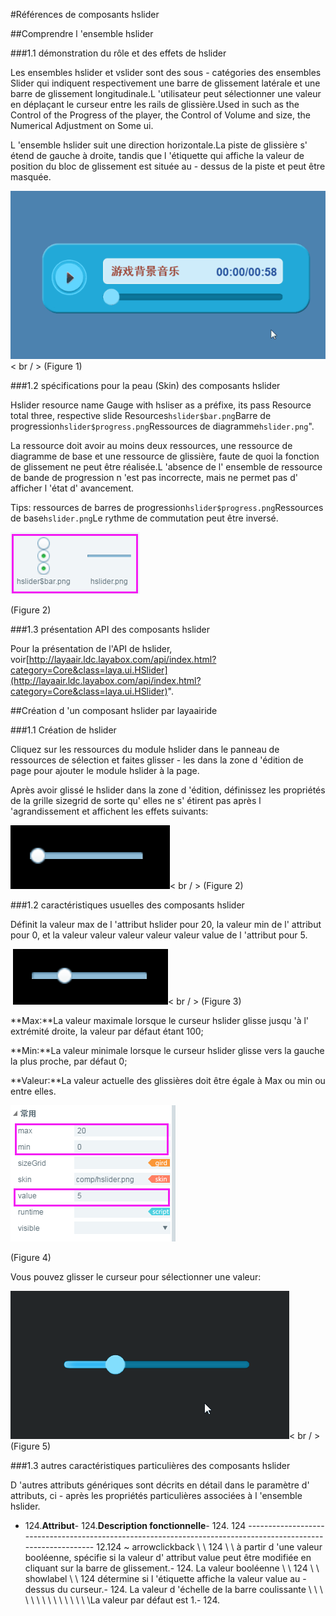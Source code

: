 #Références de composants hslider



##Comprendre l 'ensemble hslider

###1.1 démonstration du rôle et des effets de hslider

Les ensembles hslider et vslider sont des sous - catégories des ensembles Slider qui indiquent respectivement une barre de glissement latérale et une barre de glissement longitudinale.L 'utilisateur peut sélectionner une valeur en déplaçant le curseur entre les rails de glissière.Used in such as the Control of the Progress of the player, the Control of Volume and size, the Numerical Adjustment on Some ui.

L 'ensemble hslider suit une direction horizontale.La piste de glissière s' étend de gauche à droite, tandis que l 'étiquette qui affiche la valeur de position du bloc de glissement est située au - dessus de la piste et peut être masquée.

​![图片1.gif](img/1.gif)< br / >
(Figure 1)



###1.2 spécifications pour la peau (Skin) des composants hslider

Hslider resource name Gauge with hsliser as a préfixe, its pass Resource total three, respective slide Resources`hslider$bar.png`Barre de progression`hslider$progress.png`Ressources de diagramme`hslider.png`".

La ressource doit avoir au moins deux ressources, une ressource de diagramme de base et une ressource de glissière, faute de quoi la fonction de glissement ne peut être réalisée.L 'absence de l' ensemble de ressource de bande de progression n 'est pas incorrecte, mais ne permet pas d' afficher l 'état d' avancement.

Tips: ressources de barres de progression`hslider$progress.png`Ressources de base`hslider.png`Le rythme de commutation peut être inversé.

![图片0.png](img/1.png)<br/>

(Figure 2)



###1.3 présentation API des composants hslider

Pour la présentation de l'API de hslider, voir[http://layaair.ldc.layabox.com/api/index.html?category=Core&class=laya.ui.HSlider](http://layaair.ldc.layabox.com/api/index.html?category=Core&class=laya.ui.HSlider)".



##Création d 'un composant hslider par layaairide

###1.1 Création de hslider

Cliquez sur les ressources du module hslider dans le panneau de ressources de sélection et faites glisser - les dans la zone d 'édition de page pour ajouter le module hslider à la page.

Après avoir glissé le hslider dans la zone d 'édition, définissez les propriétés de la grille sizegrid de sorte qu' elles ne s' étirent pas après l 'agrandissement et affichent les effets suivants:

​![图片2.png](img/2.png)< br / >
(Figure 2)

###1.2 caractéristiques usuelles des composants hslider

Définit la valeur max de l 'attribut hslider pour 20, la valeur min de l' attribut pour 0, et la valeur valeur valeur valeur valeur value de l 'attribut pour 5.



​        ![图片3.png](img/3.png)< br / >
(Figure 3)

**Max:**La valeur maximale lorsque le curseur hslider glisse jusqu 'à l' extrémité droite, la valeur par défaut étant 100;

**Min:**La valeur minimale lorsque le curseur hslider glisse vers la gauche la plus proche, par défaut 0;

**Valeur:**La valeur actuelle des glissières doit être égale à Max ou min ou entre elles.

​![图片4.png](img/4.png)<br/>

(Figure 4)

Vous pouvez glisser le curseur pour sélectionner une valeur:

​![图片5.gif](img/5.gif)< br / >
(Figure 5)



###1.3 autres caractéristiques particulières des composants hslider

D 'autres attributs génériques sont décrits en détail dans le paramètre d' attributs, ci - après les propriétés particulières associées à l 'ensemble hslider.

- 124.**Attribut**- 124.**Description fonctionnelle**- 124.
124 --------------------------------------------------------------------------------------------------------------
12.124 ~ arrowclickback \ \ 124 \ \ à partir d 'une valeur booléenne, spécifie si la valeur d' attribut value peut être modifiée en cliquant sur la barre de glissement.- 124.
La valeur booléenne \ \ 124 \ \ showlabel \ \ 124 détermine si l 'étiquette affiche la valeur value au - dessus du curseur.- 124.
La valeur d 'échelle de la barre coulissante \ \ \ \ \ \ \ \ \ \ \ \ \ \ \La valeur par défaut est 1.- 124.


 
